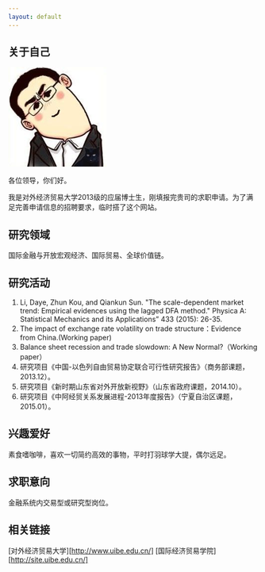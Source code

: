 ```yaml
---
layout: default
---
```


## 关于自己

<img class="profile-picture" src="sherlock.jpg">

各位领导，你们好。

我是对外经济贸易大学2013级的应届博士生，刚填报完贵司的求职申请。为了满足完善申请信息的招聘要求，临时搭了这个网站。

## 研究领域

国际金融与开放宏观经济、国际贸易、全球价值链。

## 研究活动

1. Li, Daye, Zhun Kou, and Qiankun Sun. "The scale-dependent market trend: Empirical evidences using the lagged DFA method." Physica A: Statistical Mechanics and its Applications” 433 (2015): 26-35.   
2. The impact of exchange rate volatility on trade structure：Evidence from China.(Working paper)      
3. Balance sheet recession and trade slowdown: A New Normal?（Working paper）     
4. 研究项目《中国-以色列自由贸易协定联合可行性研究报告》（商务部课题，2013.12）。      
5. 研究项目《新时期山东省对外开放新视野》（山东省政府课题，2014.10）。    
6. 研究项目《中阿经贸关系发展进程-2013年度报告》（宁夏自治区课题，2015.01）。     

## 兴趣爱好
素食嗜咖啡，喜欢一切简约高效的事物，平时打羽球学大提，偶尔远足。

## 求职意向
金融系统内交易型或研究型岗位。

## 相关链接
[对外经济贸易大学][http://www.uibe.edu.cn/]
[国际经济贸易学院][http://site.uibe.edu.cn/]




